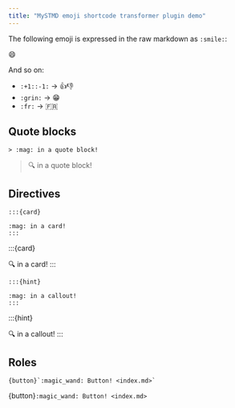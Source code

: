 ```yaml
---
title: "MySTMD emoji shortcode transformer plugin demo"
---
```


The following emoji is expressed in the raw markdown as `:smile:`:

:smile:

And so on:

* `:+1::-1:` -> :+1::-1:
* `:grin:` -> :grin:
* `:fr:` -> :fr:


## Quote blocks

```
> :mag: in a quote block!
```

> :mag: in a quote block!


## Directives

```
:::{card}

:mag: in a card!
:::
```

:::{card}

:mag: in a card!
:::

```
:::{hint}

:mag: in a callout!
:::
```

:::{hint}

:mag: in a callout!
:::

## Roles

```
{button}`:magic_wand: Button! <index.md>`
```

{button}`:magic_wand: Button! <index.md>`
